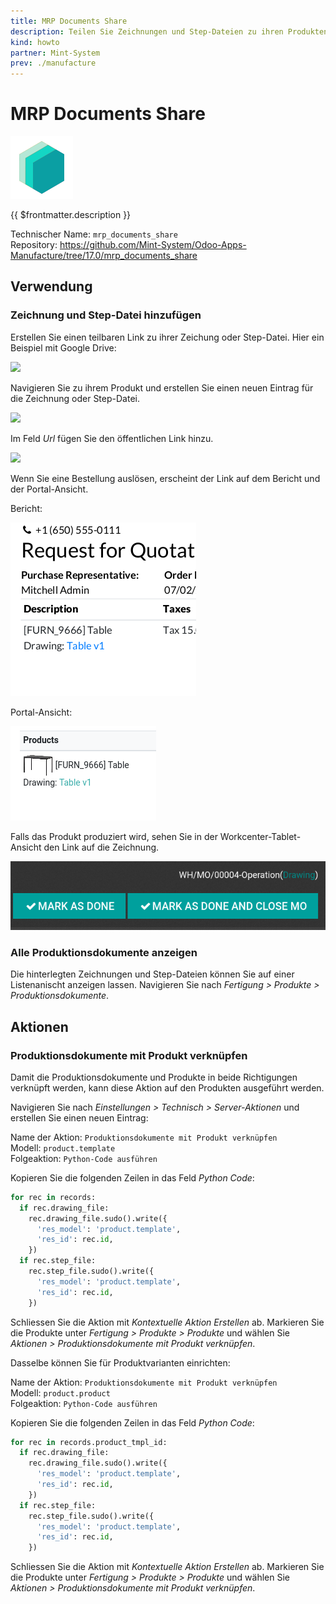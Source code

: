 ```yaml
---
title: MRP Documents Share
description: Teilen Sie Zeichnungen und Step-Dateien zu ihren Produkten als URL-Dokument.
kind: howto
partner: Mint-System
prev: ./manufacture
---
```

# MRP Documents Share
![icon_oms_box](attachments/icons_odoo_mint_system.png)

{{ $frontmatter.description }}

Technischer Name: `mrp_documents_share`\
Repository: <https://github.com/Mint-System/Odoo-Apps-Manufacture/tree/17.0/mrp_documents_share>

## Verwendung

### Zeichnung und Step-Datei hinzufügen

Erstellen Sie einen teilbaren Link zu ihrer Zeichung oder Step-Datei. Hier ein Beispiel mit Google Drive:

![](attachments/Google%20Drive%20öffentlicher%20Link.png)

Navigieren Sie zu ihrem Produkt und erstellen Sie einen neuen Eintrag für die Zeichnung oder Step-Datei.

![](attachments/MRP%20Documents%20Share%20Zeichnung%20hinzufügen.png)

Im Feld *Url* fügen Sie den öffentlichen Link hinzu.

![](attachments/MRP%20Documents%20Share%20Url%20hinzufügen.png)

Wenn Sie eine Bestellung auslösen, erscheint der Link auf dem Bericht und der Portal-Ansicht.

Bericht:

![](attachments/MRP%20Documents%20Share%20Bestellung.png)

Portal-Ansicht:

![](attachments/MRP%20Documents%20Share%20Portal%20Ansicht.png)

Falls das Produkt produziert wird, sehen Sie in der Workcenter-Tablet-Ansicht den Link auf die Zeichnung.

![](attachments/MRP%20Documents%20Share%20Operation%20Drawing%20Link.png)

### Alle Produktionsdokumente anzeigen

Die hinterlegten Zeichnungen und Step-Dateien können Sie auf einer Listenanischt anzeigen lassen. Navigieren Sie nach *Fertigung > Produkte > Produktionsdokumente*.

## Aktionen

### Produktionsdokumente mit Produkt verknüpfen

Damit die Produktionsdokumente und Produkte in beide Richtigungen verknüpft werden, kann diese Aktion auf den Produkten ausgeführt werden.

Navigieren Sie nach *Einstellungen > Technisch > Server-Aktionen* und erstellen Sie einen neuen Eintrag:

Name der Aktion: `Produktionsdokumente mit Produkt verknüpfen`\
Modell: `product.template`\
Folgeaktion: `Python-Code ausführen`

Kopieren Sie die folgenden Zeilen in das Feld *Python Code*:

```python
for rec in records:
  if rec.drawing_file:
    rec.drawing_file.sudo().write({
      'res_model': 'product.template',
      'res_id': rec.id,
    })
  if rec.step_file:
    rec.step_file.sudo().write({
      'res_model': 'product.template',
      'res_id': rec.id,
    })
```

Schliessen Sie die Aktion mit *Kontextuelle Aktion Erstellen* ab. Markieren Sie die Produkte unter *Fertigung > Produkte > Produkte* und wählen Sie *Aktionen > Produktionsdokumente mit Produkt verknüpfen*.

Dasselbe können Sie für Produktvarianten einrichten:

Name der Aktion: `Produktionsdokumente mit Produkt verknüpfen`\
Modell: `product.product`\
Folgeaktion: `Python-Code ausführen`

Kopieren Sie die folgenden Zeilen in das Feld *Python Code*:

```python
for rec in records.product_tmpl_id:
  if rec.drawing_file:
    rec.drawing_file.sudo().write({
      'res_model': 'product.template',
      'res_id': rec.id,
    })
  if rec.step_file:
    rec.step_file.sudo().write({
      'res_model': 'product.template',
      'res_id': rec.id,
    })
```

Schliessen Sie die Aktion mit *Kontextuelle Aktion Erstellen* ab. Markieren Sie die Produkte unter *Fertigung > Produkte > Produkte* und wählen Sie *Aktionen > Produktionsdokumente mit Produkt verknüpfen*.
